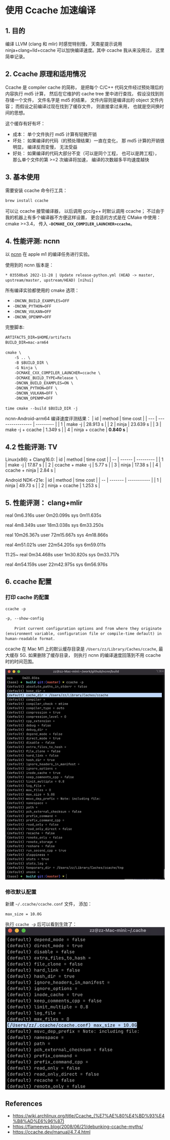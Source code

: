 # 使用 Ccache 加速编译

## 1. 目的
编译 LLVM (clang 和 mlir) 时感觉特别慢， 天南星提示说用 ninja+clang+lld+ccache 可以加快编译速度。其中 ccache 我从来没用过， 这里简单记录。

## 2. Ccache 原理和适用情况

Ccache 是 compiler cache 的简称， 是把每个 C/C++ 代码文件经过预处理后的内容执行 md5 计算， 然后在它维护的 cache tree 里中进行查找， 假设没找到则存储一个文件， 文件名字是 md5 的结果， 文件内容则是编译出的 object 文件内容； 而假设之前编译过现在找到了缓存文件， 则直接拿过来用， 也就是空间换时间的思想。

这个缓存有好有坏：
- 成本： 单个文件执行 md5 计算有轻微开销
- 坏处： 如果编译的代码（的预处理结果）一直在变化， 那 md5 计算的开销很明显， 编译反而变慢， 无法受益
- 好处： 如果编译的代码大部分不变（可以是同个工程， 也可以是跨工程）， 那么单个文件的第 >=2 次编译将加速， 编译的次数越多平均速度越快

## 3. 基本使用
需要安装 ccache 命令行工具：
```bash
brew install ccache
```

可以让 ccache 接管编译器， 以后调用 gcc/g++ 时默认调用 ccache； 不过由于我的机器上有多个编译器不方便这样设置， 更合适的方式是在 CMake 中使用：cmake >=3.4， 传入 **`-DCMAKE_CXX_COMPILER_LAUNCHER=ccache`**。

## 4. 性能评测: ncnn
以 [ncnn](https://github.com/tencent/ncnn) 在 apple m1 的编译任务进行实验。

使用到的 ncnn 版本是：
```
* 03550ba5 2022-11-28 | Update release-python.yml (HEAD -> master, upstream/master, upstream/HEAD) [nihui]
```

所有编译实验都使用的 cmake 选项：
- `-DNCNN_BUILD_EXAMPLES=OFF`
- `-DNCNN_PYTHON=OFF`
- `-DNCNN_VULKAN=OFF`
- `-DNCNN_OPENMP=OFF`

完整脚本:
```shell
ARTIFACTS_DIR=$HOME/artifacts
BUILD_DIR=mac-arm64

cmake \
    -S .. \
    -B $BUILD_DIR \
    -G Ninja \
    -DCMAKE_CXX_COMPILER_LAUNCHER=ccache \
    -DCMAKE_BUILD_TYPE=Release \
    -DNCNN_BUILD_EXAMPLES=ON \
    -DNCNN_PYTHON=OFF \
    -DNCNN_VULKAN=OFF \
    -DNCNN_OPENMP=OFF

time cmake --build $BUILD_DIR -j
```

ncnn-Android-arm64 编译速度评测结果：
| id  | method           | time cost |
| --- | ---------------- | --------- |
| 1   | make -j          | 28.913 s  |
| 2   | ninja            | 23.639 s  |
| 3   | make -j + ccache | 1.349 s   |
| 4   | ninja + ccache   | **0.840 s**  |

## 4.2 性能评测: TV

Linux(x86) + Clang16.0:
| id | method | time cost |
| -- | ------ | --------- |
| 1  | make -j | 17.87 s  |
| 2  | ccache + make -j | 5.77 s |
| 3  | ninja   | 17.38 s |
| 4  | ccache + ninja    | 2.84 s |

Android NDK-r21e:
| id | method  |  time cost  |
| -- | ------- | ----------- |
|  1 | ninja   | 49.73 s     |
|  2 | ninja + ccache | 1.253 s |


## 5. 性能评测： clang+mlir
real	0m6.316s
user	0m20.099s
sys	0m11.635s

real	4m8.349s
user	18m3.038s
sys	6m33.250s


real	10m26.367s
user	72m15.667s
sys	4m18.866s

real	4m51.021s
user	22m54.205s
sys	6m59.011s

11:25~
real	0m34.468s
user	1m30.820s
sys	0m33.717s

real	4m54.159s
user	22m42.975s
sys	6m56.976s

## 6. ccache 配置

### 打印 cache 的配置
```
ccache -p
```

```
-p, --show-config

    Print current configuration options and from where they originate (environment variable, configuration file or compile-time default) in human-readable format.
```

ccache 在 Mac M1 上的默认缓存目录是 `/Users/zz/Library/Caches/ccache`, 最大缓存 5G. 如果删除了缓存目录， 则执行 ncnn 的编译速度回落到不用 ccache 时的时间范围。

![](cache-dump-config.png)

### 修改默认配置
新建 `~/.ccache/ccache.conf` 文件， 添加：
```
max_size = 10.0G
```

执行 `ccache -p` 后可以看到生效了：
![](cache-dump-config-2.png)


## References
- https://wiki.archlinux.org/title/Ccache_(%E7%AE%80%E4%BD%93%E4%B8%AD%E6%96%87)
- https://flameeyes.blog/2008/06/21/debunking-ccache-myths/
- https://ccache.dev/manual/4.7.4.html